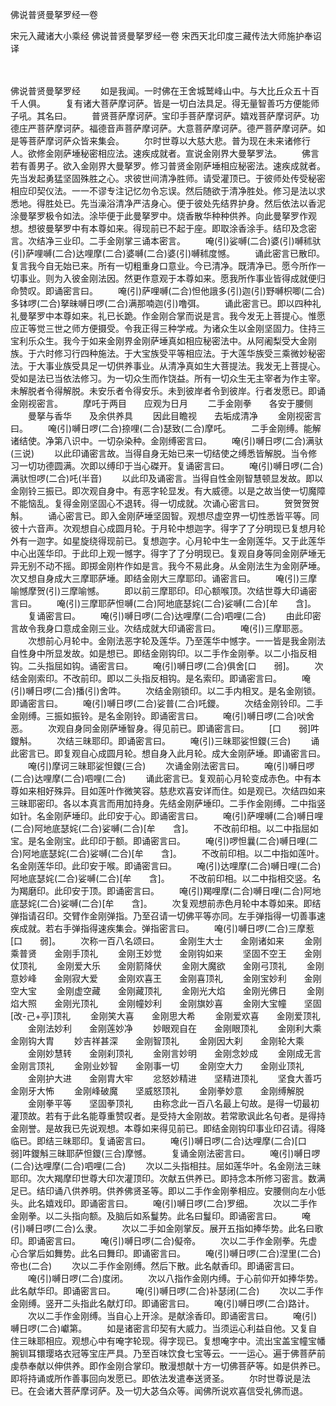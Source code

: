 佛说普贤曼拏罗经一卷


宋元入藏诸大小乘经
佛说普贤曼拏罗经一卷
宋西天北印度三藏传法大师施护奉诏译


　　

佛说普贤曼拏罗经
　　如是我闻。一时佛在王舍城鹫峰山中。与大比丘众五十百千人俱。
　　复有诸大菩萨摩诃萨。皆是一切白法具足。得无量智善巧方便能师子吼。其名曰。
　　普贤菩萨摩诃萨。宝印手菩萨摩诃萨。嬉戏菩萨摩诃萨。功德庄严菩萨摩诃萨。福德音声菩萨摩诃萨。大意菩萨摩诃萨。德严菩萨摩诃萨。如是等菩萨摩诃萨众皆来集会。
　　尔时世尊以大慈大悲。普为现在未来诸修行人。欲修金刚萨埵秘密相应法。速疾成就者。宣说金刚界大曼拏罗法。
　　佛言若有善男子。欲入金刚界大曼拏罗。修习普贤金刚萨埵相应秘密法。速疾成就者。先当发起勇猛坚固殊胜之心。求彼世间清净胜师。请受灌顶已。于彼师处传受秘密相应印契仪法。一一不谬专注记忆勿令忘误。然后随欲于清净胜处。修习是法以求悉地。得胜处已。先当澡浴清净严洁身心。便于彼处先结界护身。然后依法以香泥涂曼拏罗极令如法。涂毕便于此曼拏罗中。烧香散华种种供养。向此曼拏罗作观想。想彼曼拏罗中有本尊如来。得现前已不起于座。即取涂香涂手。结印及念密言。次结净三业印。二手金刚掌三诵本密言。
　　唵(引)娑嚩(二合)婆(引)嚩秫驮(引)萨哩嚩(二合)达哩摩(二合)婆嚩(二合)婆(引)嚩秫度憾。
　　诵此密言已散印。复言我今自无始已来。所有一切粗重身口意业。今已清净。既清净已。愿今所作一切事业。则为入彼金刚法因。然更作意观于本尊如来。愿我所作事业皆得成就便归命赞叹。即诵密言曰。
　　唵(引)萨哩嚩(二合)怛他誐多(引)迦(引)野嚩枳唧(二合)多钵啰(二合)拏昧嚩日啰(二合)满那喃迦(引)噜弭。
　　诵此密言已。即以四种礼礼曼拏罗中本尊如来。礼已长跪。作金刚合掌而说是言。我今发无上菩提心。惟愿应正等觉三世之师方便摄受。令我正得三种学戒。为诸众生以金刚坚固力。住持三宝利乐众生。我今于如来金刚界金刚萨埵真如相应秘密法中。从阿阇梨受大金刚族。于六时修习行四种施法。于大宝族受平等相应法。于大莲华族受三乘微妙秘密法。于大事业族受具足一切供养事业。从清净真如生大菩提法。我发无上菩提心。受如是法已当依法修习。为一切众生而作饶益。所有一切众生无主宰者为作主宰。未解脱者令得解脱。未安乐者令得安乐。未到彼岸者令到彼岸。行者发愿已。即诵金刚视密言。
　　摩吒于两目　　应观为日月
　　二手金刚拳　　各安于腰侧
　　曼拏与香华　　及余供养具
　　因此目瞻视　　去垢成清净
　　金刚视密言曰。
　　唵(引)嚩日啰(二合)捺哩(二合)瑟致(二合)摩吒。
　　二手金刚缚。能解诸结使。净第八识中。一切杂染种。金刚缚密言曰。
　　唵(引)嚩日啰(二合)满驮(三说)
　　以此印诵密言故。当得自身无始已来一切结使之缚悉皆解脱。当令修习一切功德圆满。次即以缚印于当心磔开。复诵密言曰。
　　唵(引)嚩日啰(二合)满驮怛啰(二合)吒(半音)
　　以此印及诵密言。当得自性金刚智慧顿显发故。即以金刚铃三振已。即次观自身中。有恶字轮显发。有大威德。以是之故当使一切魔障不能恼乱。复得金刚坚固心不退转。得一切成就。次诵心密言曰。
　　贺贺贺贺斛。
　　诵心密言已。即入金刚萨埵坚固智。观想尽虚空界一切性悉皆平等。同彼十六音声。次观想自心成圆月轮。于月轮中想迦字。得字了了分明现已复想月轮外有一迦字。如星旋绕得现前已。复想迦字。心月轮中生一金刚莲华。又于此莲华中心出莲华印。于此印上观一憾字。得字了了分明现已。复观自身等同金刚萨埵无异无别不动不摇。即掷金刚杵作如是言。我今不易此身。从金刚法生为金刚萨埵。次又想自身成大三摩耶萨埵。即结金刚大三摩耶印。诵密言曰。
　　唵(引)三摩喻憾摩贺(引)三摩喻憾。
　　即以前三摩耶印。印心额喉顶。次结世尊大印诵密言曰。
　　唵(引)三摩耶萨怛嚩(二合)阿地底瑟姹(二合)娑嚩(二合)[牟　　含]。
　　复诵密言曰。
　　唵(引)嚩日啰(二合)达哩摩(二合)呬哩(二合)
　　由此印密言故令我身口意成金刚三业。次结成就大印诵密言曰。
　　唵(引)三摩耶恶。
　　次想前心月轮中。金刚法恶字轮及莲华。乃至莲华中憾字。一一皆是我金刚法自性身中所显发故。如是想已。即结金刚钩印。以二手作金刚拳。以二小指反相钩。二头指屈如钩。诵密言曰。
　　唵(引)嚩日啰(二合)俱舍[口　　弱]。
　　次结金刚索印。不改前印。即以二头指反相钩。是名索印。即诵密言曰。
　　唵(引)嚩日啰(二合)播(引)舍吽。
　　次结金刚锁印。以二手内相叉。是名金刚锁。即诵密言曰。
　　唵(引)嚩日啰(二合)娑普(二合)吒鑁。
　　次结金刚铃印。二手金刚缚。三振如振铃。是名金刚铃。即诵密言曰。
　　唵(引)嚩日啰(二合)吠舍恶。
　　次观自身同金刚萨埵智身。得见前已。即诵密言曰。
　　[口　　弱]吽鑁斛。
　　次结三昧耶印。即诵密言曰。
　　唵(引)三昧耶娑怛鑁(三合)
　　诵此密言已。即复观自心成圆月轮。想自身入此月轮。成大金刚萨埵。即诵密言曰。
　　唵(引)摩诃三昧耶娑怛鑁(三合)
　　次诵金刚法密言曰。
　　唵(引)嚩日啰(二合)达哩摩(二合)呬哩(二合)
　　诵此密言已。复观前心月轮变成赤色。中有本尊如来相好殊异。目如莲叶作微笑容。慈悲欢喜安详而住。如是观已。次结四如来三昧耶密印。各以本真言而用加持身。先结金刚萨埵印。二手作金刚缚。二中指竖如针。名金刚萨埵印。此印安于心。即诵密言曰。
　　唵(引)萨哩嚩(二合)嚩日哩(二合)阿地底瑟姹(二合)娑嚩(二合)[牟　　含]。
　　不改前印相。以二中指屈如宝。是名金刚宝。此印印于额。即诵密言曰。
　　唵(引)啰怛曩(二合)嚩日哩(二合)阿地底瑟姹(二合)娑嚩(二合)[牟　　含]。
　　不改前印相。以二中指如莲叶。名金刚莲华印。此印安于喉。即诵密言曰。
　　唵(引)达哩摩(二合)嚩日哩(二合)阿地底瑟姹(二合)娑嚩(二合)[牟　　含]。
　　不改前印相。以二中指相交竖。名为羯磨印。此印安于顶。即诵密言曰。
　　唵(引)羯哩摩(二合)嚩日哩(二合)阿地底瑟姹(二合)娑嚩(二合)[牟　　含]。
　　次复观想前赤色月轮中本尊如来。即结弹指请召印。交臂作金刚弹指。乃至召请一切佛平等亦同。左手弹指得一切善事速疾成就。若右手弹指得速疾集会。弹指密言曰。
　　唵(引)嚩日啰(二合)三摩惹[口　　弱]。
　　次称一百八名颂曰。
　　金刚生大士　　金刚诸如来
　　金刚乘普贤　　金刚手顶礼
　　金刚王妙觉　　金刚钩如来
　　坚固不空王　　金刚仗顶礼
　　金刚爱大乐　　金刚箭降伏
　　金刚大魔欲　　金刚弓顶礼
　　金刚意妙峰　　金刚寂大爱
　　金刚欢喜王　　金刚喜顶礼
　　金刚宝妙利　　金刚空大宝
　　金刚虚空藏　　金刚藏顶礼
　　金刚光大焰　　金刚光佛日
　　金刚焰大照　　金刚光顶礼
　　金刚幢妙利　　金刚旗妙喜
　　金刚大宝幢　　坚固[改-己+亭]顶礼
　　金刚笑大喜　　金刚思大希
　　金刚爱欢喜　　金刚爱顶礼
　　金刚法妙利　　金刚莲妙净
　　妙眼观自在　　金刚眼顶礼
　　金刚利大乘　　金刚钩大胄
　　妙吉祥甚深　　金刚智顶礼
　　金刚因大刹　　金刚轮大乘
　　金刚妙慧转　　金刚刹顶礼
　　金刚言妙明　　金刚念妙成
　　金刚成无言　　金刚言顶礼
　　金刚业妙智　　金刚事一切
　　金刚空大力　　金刚业顶礼
　　金刚护大进　　金刚胄大牢
　　忿怒妙精进　　坚精进顶礼
　　坚食大善巧　　金刚牙大怖
　　金刚峰破魔　　坚威怒顶礼
　　金刚拳妙意　　金刚缚解脱
　　金刚拳平等　　坚固拳顶礼
　　由称念此一百八名最上句故。是得一切最初灌顶故。若有于此名能尊重赞叹者。是受持大金刚故。若常歌讽此名句者。是得持金刚誉。是故我已先说观想。本尊如来得见前已。即结金刚钩印事业印召请。得降临已。即结三昧耶印。复诵密言曰。
　　唵(引)嚩日啰(二合)达哩摩(二合)[口　　弱]吽鑁斛三昧耶萨怛鑁(三合)摩憾。
　　复诵金刚法密言曰。
　　唵(引)嚩日啰(二合)达哩摩(二合)呬哩(二合)
　　次以二头指相拄。屈如莲华叶。名金刚法三昧耶印。次大羯摩印世尊大印次灌顶印。次献五供养已。即持念本所修习密言。数满足已。结印诵八供养明。供养佛贤圣等。即以二手作金刚拳相应。安腰侧向左小低头。此名嬉戏印。即诵密言曰。
　　唵(引)嚩日啰(二合)罗细。
　　次以二手作金刚拳。以二头指向额。及脑后如系鬘势。此名曰鬘印。即诵密言曰。
　　唵(引)嚩日啰(二合)么隶。
　　次以二手如金刚掌反。展开五指如捧华势。此名曰歌印。即诵密言曰。
　　唵(引)嚩日啰(二合)儗帝。
　　次以二手作金刚拳。先虚心合掌后如舞势。此名曰舞印。即诵密言曰。
　　唵(引)嚩日啰(二合)涅里(二合)帝也(二合)
　　次以二手作金刚缚。然后下散。此名献香印。即诵密言曰。
　　唵(引)嚩日啰(二合)度闭。
　　次以八指作金刚内缚。于心前仰开如捧华势。此名献华印。即诵密言曰。
　　唵(引)嚩日啰(二合)补瑟闭(二合)
　　次以二手作金刚缚。竖开二头指此名献灯印。即诵密言曰。
　　唵(引)嚩日啰(二合)路计。
　　次以二手作金刚缚。当自心上开涂。是献涂香印。即诵密言曰。
　　唵(引)嚩日啰(二合)巘第。
　　如是诸密言印契有大威力。当须运心利益自他。又复自住三昧耶相应。观想心中有唵字轮现。得字现已。复想唵字中。流出宝盖宝幢宝幡腕钏耳镮璎珞衣冠等宝庄严具。乃至百味饮食七宝等云。一一运心。遍于佛菩萨前虔恭奉献以伸供养。即作金刚合掌印。散漫想献十方一切佛菩萨等。如是供养已。即将持诵或所作善事回向发愿已。即依法发遣奉送贤圣。
　　尔时世尊说是法已。在会诸大菩萨摩诃萨。及一切大苾刍众等。闻佛所说欢喜信受礼佛而退。


